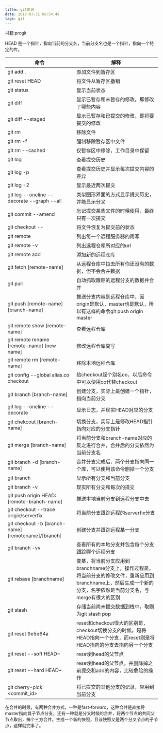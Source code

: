 ```yaml
---
title: git笔记
date: 2017-07-31 08:54:49
tags: git
---
```


书籍:progit

<!--more-->

HEAD 是一个指针，指向当前的分支名，当前分支名也是一个指针，指向一个特定的库。

|命令|解释|
|-|-|
|git add .|添加文件到暂存区|
|git reset HEAD <file>|将文件从暂存区撤销|
|git status|显示当前状态|
|git diff|显示已暂存和未暂存的修改，即修改了哪些内容|
|git diff --staged|显示已暂存和已提交的修改，即将要提交的修改|
|git rm <file>|移除文件|
|git rm -f <file>|强制移除暂存区中文件|
|git rm --cached <file>|仅暂存区中移除，工作目录中保留|
|git log|查看提交历史|
|git log -p|查看提交历史并显示每次提交内容的差异|
|git log -2|显示最近两次提交|
| git log --oneline --decorate --graph --all|类似图形界面的方式显示提交历史，并能显示分叉|
|git commit --amend|忘记提交某些文件的时候使用，最终只有一次提交|
|git checkout -- <file>|将文件恢复为提交前的状态|
|git remote|列出每一个远程服务器的简写|
|git remote -v|列出远程仓库所对应的url|
|git remote add <shorname> <url>|添加新的远程仓库|
|git fetch [remote-name]|从远程仓库中拉去所有你还没有的数据，但不会合并数据|
|git pull|自动抓取跟踪的远程分支的数据并合并|
|git push [remote-name] [branch-name]|推送分支内容到远程仓库中，因origin是默认，master也是默认，所以有这样的命令git push origin master|
|git remote show [remote-name]|查看远程仓库|
|git remote rename [remote-name] [new name]|修改远程仓库简写|
|git remote rm [remote-name]|移除本地远程仓库|
|git config --global alias.co checkout|给checkout起个别名co，以后命令中可以使用co代替checkout|
|git branch [branch-name]|创建分支，实际上是创建一个指针，指向当前分支|
|git log --oneline --decorate|显示日志，并现实HEAD对应的分支|
|git chekcout [branch-name]|切换分支，实际上是修改HEAD指针指向对应的分支指针|
|git merge [branch-name]|将当前分支和branch-name对应的反之进行合并，合并后的分支依然为当前分支名|
|git branch -d [branch-name]|合并分支完成后，两个分支指向同一个库，可以使用该命令删掉一个分支|
|git branch|显示所有分支和当前分支|
|git branch -v|现实所有分支和每次的提交|
|git push origin HEAD:[remote-branch-name]|推送本地当前分支到远程分支中去|
|git checkout --trace origin/serverfix|将当前分支跟踪远程的serverfix分支|
|git checkout -b [branch-name] [remotename]/[branch]| 创建分支并跟踪远程某一分支|
|git branch -vv|查看所有的本地分支并包含每个分支跟踪哪个远程分支|
|git rebase [branchname]|变基，将当前分支应用到branchname分支上，操作过程是，将当前分支的修改文件，重新应用到branchname上，然后生成一个新的分支，名字依然是当前分支名，与merge有很大的区别|
|git stash|存储当前尚未提交数据到栈中，取则为git stash pop|
|git reset 9e5e64a|reset和checkout很大的区别是，checkout切换分支的时候，是将HEAD指向一个分支，而reset则是将HEAD指向的分支去指向另一个分支|
|git reset --soft HEAD~|reset到head的父节点|
|git reset --hard HEAD~|reset到head的父节点，并删除掉之前提交和add的内容，比较危险的操作|
|git cherry-pick <commit_id>|将已提交的其他分支的记录，应用到当前分支|

在合并的时候，有两种合并方式，一种是fast-forward，这种合并是直接将master指向其子节点分支。还有一种就是分叉时候的合并，将两个节点的共同父节点取出，搞个三方合并，生成一个新的快照，且该快照又是两个分叉节点的子节点，这样就完事了。

